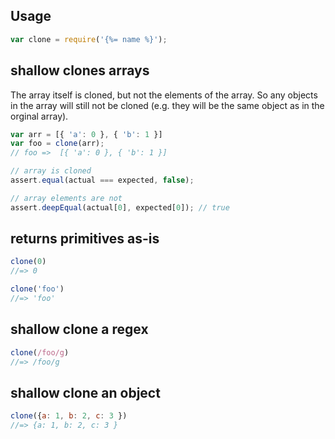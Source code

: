 ## Usage

```js
var clone = require('{%= name %}');
```

## shallow clones arrays

The array itself is cloned, but not the elements of the array. So any objects in the array will still not be cloned (e.g. they will be the same object as in the orginal array).

```js
var arr = [{ 'a': 0 }, { 'b': 1 }]
var foo = clone(arr);
// foo =>  [{ 'a': 0 }, { 'b': 1 }]

// array is cloned
assert.equal(actual === expected, false);

// array elements are not
assert.deepEqual(actual[0], expected[0]); // true
```

## returns primitives as-is

```js
clone(0)
//=> 0

clone('foo')
//=> 'foo'
```


## shallow clone a regex

```js
clone(/foo/g)
//=> /foo/g
```

## shallow clone an object

```js
clone({a: 1, b: 2, c: 3 })
//=> {a: 1, b: 2, c: 3 }
```
